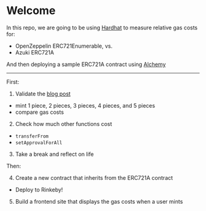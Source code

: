 # Welcome

In this repo, we are going to be using [Hardhat](https://hardhat.org/) to measure
relative gas costs for:

* OpenZeppelin ERC721Enumerable, vs.
* Azuki ERC721A

And then deploying a sample ERC721A contract using [Alchemy](https://www.alchemy.com/)

---

First:

1. Validate the [blog post](https://www.azuki.com/erc721a)
- mint 1 piece, 2 pieces, 3 pieces, 4 pieces, and 5 pieces
- compare gas costs

2. Check how much other functions cost
- `transferFrom`
- `setApprovalForAll`

3. Take a break and reflect on life

Then:

4. Create a new contract that inherits from the ERC721A contract
- Deploy to Rinkeby!

5. Build a frontend site that displays the gas costs when a user mints
